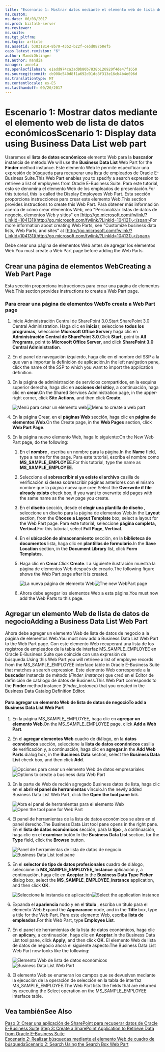 ```yaml
---
title: "Escenario 1: Mostrar datos mediante el elemento web de lista de datos económicos | Documentos de Microsoft"
ms.custom: 
ms.date: 06/08/2017
ms.prod: biztalk-server
ms.reviewer: 
ms.suite: 
ms.tgt_pltfrm: 
ms.topic: article
ms.assetid: b3831814-8b70-4352-b22f-cebd08750ef5
caps.latest.revision: "6"
author: MandiOhlinger
ms.author: mandia
manager: anneta
ms.openlocfilehash: e1add974ca3ad0b80b7838b120920f4de47f1650
ms.sourcegitcommit: cb908c540d8f1a692d01dc8f313e16cb4b4e696d
ms.translationtype: MT
ms.contentlocale: es-ES
ms.lasthandoff: 09/20/2017
---
```

# <a name="scenario-1-display-data-using-business-data-list-web-part"></a><span data-ttu-id="930be-102">Escenario 1: Mostrar datos mediante el elemento web de lista de datos económicos</span><span class="sxs-lookup"><span data-stu-id="930be-102">Scenario 1: Display data using Business Data List web part</span></span>
<span data-ttu-id="930be-103">Usaremos el **lista de datos económicos** elemento Web para la **buscador** instancia de método.</span><span class="sxs-lookup"><span data-stu-id="930be-103">We will use the **Business Data List** Web Part for the **Finder** method instance.</span></span> <span data-ttu-id="930be-104">Este elemento Web le permite especificar una expresión de búsqueda para recuperar una lista de empleados de Oracle E-Business Suite.</span><span class="sxs-lookup"><span data-stu-id="930be-104">This Web Part enables you to specify a search expression to retrieve a list of employees from Oracle E-Business Suite.</span></span> <span data-ttu-id="930be-105">Para este tutorial, esto se denomina el elemento Web de los empleados de presentación.</span><span class="sxs-lookup"><span data-stu-id="930be-105">For this tutorial, this is called the Display Employees Web Part.</span></span> <span data-ttu-id="930be-106">Esta sección proporciona instrucciones para crear este elemento Web.</span><span class="sxs-lookup"><span data-stu-id="930be-106">This section provides instructions to create this Web Part.</span></span> <span data-ttu-id="930be-107">Para obtener más información acerca de cómo crear elementos Web, vea "Personalizar listas de datos de negocio, elementos Web y sitios" en [http://go.microsoft.com/fwlink/?LinkId=104131](http://go.microsoft.com/fwlink/?LinkId=104131).</span><span class="sxs-lookup"><span data-stu-id="930be-107">For more information about creating Web Parts, see "Customize business data lists, Web Parts, and sites" at [http://go.microsoft.com/fwlink/?LinkId=104131](http://go.microsoft.com/fwlink/?LinkId=104131).</span></span>  
  
 <span data-ttu-id="930be-108">Debe crear una página de elementos Web antes de agregar los elementos Web.</span><span class="sxs-lookup"><span data-stu-id="930be-108">You must create a Web Part page before adding the Web Parts.</span></span>  
  
## <a name="creating-a-web-part-page"></a><span data-ttu-id="930be-109">Crear una página de elementos Web</span><span class="sxs-lookup"><span data-stu-id="930be-109">Creating a Web Part Page</span></span>  
 <span data-ttu-id="930be-110">Esta sección proporciona instrucciones para crear una página de elementos Web.</span><span class="sxs-lookup"><span data-stu-id="930be-110">This section provides instructions to create a Web Part page.</span></span>  
  
###  <a name="WebPart"></a><span data-ttu-id="930be-111">Para crear una página de elementos Web</span><span class="sxs-lookup"><span data-stu-id="930be-111">To create a Web Part page</span></span>  
  
1.  <span data-ttu-id="930be-112">Inicie Administración Central de SharePoint 3.0.</span><span class="sxs-lookup"><span data-stu-id="930be-112">Start SharePoint 3.0 Central Administration.</span></span> <span data-ttu-id="930be-113">Haga clic en **iniciar**, seleccione **todos los programas**, seleccione **Microsoft Office Server**y haga clic en **Administración Central de SharePoint 3.0**.</span><span class="sxs-lookup"><span data-stu-id="930be-113">Click **Start**, point to **All Programs**, point to **Microsoft Office Server**, and click **SharePoint 3.0 Central Administration**.</span></span>  
  
2.  <span data-ttu-id="930be-114">En el panel de navegación izquierdo, haga clic en el nombre del SSP a la que van a importar la definición de aplicación.</span><span class="sxs-lookup"><span data-stu-id="930be-114">In the left navigation pane, click the name of the SSP to which you want to import the application definition.</span></span>  
  
3.  <span data-ttu-id="930be-115">En la página de administración de servicios compartidos, en la esquina superior derecha, haga clic en **acciones del sitio**y, a continuación, haga clic en **crear**.</span><span class="sxs-lookup"><span data-stu-id="930be-115">On the Shared Services Administration page, in the upper-right corner, click **Site Actions**, and then click **Create**.</span></span>  
  
     <span data-ttu-id="930be-116">![Menú para crear un elemento web](../../adapters-and-accelerators/adapter-oracle-ebs/media/a9872c3e-f823-4c47-a538-19242565d2e9.gif "a9872c3e-f823-4c47-a538-19242565d2e9")</span><span class="sxs-lookup"><span data-stu-id="930be-116">![Menu to create a web part](../../adapters-and-accelerators/adapter-oracle-ebs/media/a9872c3e-f823-4c47-a538-19242565d2e9.gif "a9872c3e-f823-4c47-a538-19242565d2e9")</span></span>  
  
4.  <span data-ttu-id="930be-117">En la página Crear, en el **páginas Web** sección, haga clic en **página de elementos Web**.</span><span class="sxs-lookup"><span data-stu-id="930be-117">On the Create page, in the **Web Pages** section, click **Web Part Page**.</span></span>  
  
5.  <span data-ttu-id="930be-118">En la página nuevo elemento Web, haga lo siguiente:</span><span class="sxs-lookup"><span data-stu-id="930be-118">On the New Web Part page, do the following:</span></span>  
  
    1.  <span data-ttu-id="930be-119">En el **nombre** , escriba un nombre para la página.</span><span class="sxs-lookup"><span data-stu-id="930be-119">In the **Name** field, type a name for the page.</span></span> <span data-ttu-id="930be-120">Para este tutorial, escriba el nombre como **MS_SAMPLE_EMPLOYEE**.</span><span class="sxs-lookup"><span data-stu-id="930be-120">For this tutorial, type the name as **MS_SAMPLE_EMPLOYEE**.</span></span>  
  
    2.  <span data-ttu-id="930be-121">Seleccione el **sobrescribir si ya existe el archivo** casilla de verificación si desea sobrescribir páginas anteriores con el mismo nombre que la página nueva que cree.</span><span class="sxs-lookup"><span data-stu-id="930be-121">Select the **Overwrite if file already exists** check box, if you want to overwrite old pages with the same name as the new page you create.</span></span>  
  
    3.  <span data-ttu-id="930be-122">En el **diseño** sección, desde el **elegir una plantilla de diseño** , seleccione un diseño para la página de elementos Web.</span><span class="sxs-lookup"><span data-stu-id="930be-122">In the **Layout** section, from the **Choose a Layout Template** box, select a layout for the Web Part page.</span></span> <span data-ttu-id="930be-123">Para este tutorial, seleccione **página completa, Vertical**.</span><span class="sxs-lookup"><span data-stu-id="930be-123">For this tutorial, select **Full Page, Vertical**.</span></span>  
  
    4.  <span data-ttu-id="930be-124">En el **ubicación de almacenamiento** sección, en la **biblioteca de documentos** lista, haga clic en **plantillas de formulario**.</span><span class="sxs-lookup"><span data-stu-id="930be-124">In the **Save Location** section, in the **Document Library** list, click **Form Templates**.</span></span>  
  
    5.  <span data-ttu-id="930be-125">Haga clic en **Crear**.</span><span class="sxs-lookup"><span data-stu-id="930be-125">Click **Create**.</span></span> <span data-ttu-id="930be-126">La siguiente ilustración muestra la página de elementos Web después de crearlo.</span><span class="sxs-lookup"><span data-stu-id="930be-126">The following figure shows the Web Part page after it is created.</span></span>  
  
         <span data-ttu-id="930be-127">![La nueva página de elemento Web](../../adapters-and-accelerators/adapter-oracle-ebs/media/23-web-part.gif "23_Web_Part")</span><span class="sxs-lookup"><span data-stu-id="930be-127">![The new WebPart page](../../adapters-and-accelerators/adapter-oracle-ebs/media/23-web-part.gif "23_Web_Part")</span></span>  
  
    6.  <span data-ttu-id="930be-128">Ahora debe agregar los elementos Web a esta página.</span><span class="sxs-lookup"><span data-stu-id="930be-128">You must now add the Web Parts to this page.</span></span>  
  
## <a name="adding-a-business-data-list-web-part"></a><span data-ttu-id="930be-129">Agregar un elemento Web de lista de datos de negocio</span><span class="sxs-lookup"><span data-stu-id="930be-129">Adding a Business Data List Web Part</span></span>  
 <span data-ttu-id="930be-130">Ahora debe agregar un elemento Web de lista de datos de negocio a la página de elementos Web.</span><span class="sxs-lookup"><span data-stu-id="930be-130">You must now add a Business Data List Web Part to the Web Part page.</span></span> <span data-ttu-id="930be-131">Con este elemento Web recuperará una lista de los registros de empleados de la tabla de interfaz MS_SAMPLE_EMPLOYEE en Oracle E-Business Suite que coincide con una expresión de búsqueda.</span><span class="sxs-lookup"><span data-stu-id="930be-131">Using this Web Part you will retrieve a list of employee records from the MS_SAMPLE_EMPLOYEE interface table in Oracle E-Business Suite that matches a search expression.</span></span> <span data-ttu-id="930be-132">Este elemento Web corresponde a la **buscador** instancia de método (*Finder_Instance*) que creó en el Editor de definición de catálogo de datos de Business.</span><span class="sxs-lookup"><span data-stu-id="930be-132">This Web Part corresponds to the **Finder** method instance (*Finder_Instance*) that you created in the Business Data Catalog Definition Editor.</span></span>  
  
#### <a name="to-add-a-business-data-list-web-part"></a><span data-ttu-id="930be-133">Para agregar un elemento Web de lista de datos de negocio</span><span class="sxs-lookup"><span data-stu-id="930be-133">To add a Business Data List Web Part</span></span>  
  
1.  <span data-ttu-id="930be-134">En la página MS_SAMPLE_EMPLOYEE, haga clic en **agregar un elemento Web**.</span><span class="sxs-lookup"><span data-stu-id="930be-134">On the MS_SAMPLE_EMPLOYEE page, click **Add a Web Part**.</span></span>  
  
2.  <span data-ttu-id="930be-135">En el **agregar elementos Web** cuadro de diálogo, en la **datos económicos** sección, seleccione la **lista de datos económicos** casilla de verificación y, a continuación, haga clic en **agregar**.</span><span class="sxs-lookup"><span data-stu-id="930be-135">In the **Add Web Parts** dialog box, in the **Business Data** section, select the **Business Data List** check box, and then click **Add**.</span></span>  
  
     <span data-ttu-id="930be-136">![Opciones para crear un elemento Web de datos empresariales](../../adapters-and-accelerators/adapter-oracle-ebs/media/ae7c952c-1592-495f-9452-c1bffd44421c.gif "ae7c952c-1592-495f-9452-c1bffd44421c")</span><span class="sxs-lookup"><span data-stu-id="930be-136">![Options to create a business data Web Part](../../adapters-and-accelerators/adapter-oracle-ebs/media/ae7c952c-1592-495f-9452-c1bffd44421c.gif "ae7c952c-1592-495f-9452-c1bffd44421c")</span></span>  
  
3.  <span data-ttu-id="930be-137">En la parte de Web de recién agregado Business datos de lista, haga clic en el **abrir el panel de herramientas** vínculo.</span><span class="sxs-lookup"><span data-stu-id="930be-137">In the newly added Business Data List Web Part, click the **Open the tool pane** link.</span></span>  
  
     <span data-ttu-id="930be-138">![Abra el panel de herramientas para el elemento Web](../../adapters-and-accelerators/adapter-oracle-ebs/media/4e7a1cb1-69dc-4e0d-a211-6a217dc4a549.gif "4e7a1cb1-69dc-4e0d-a211-6a217dc4a549")</span><span class="sxs-lookup"><span data-stu-id="930be-138">![Open the tool pane for Web Part](../../adapters-and-accelerators/adapter-oracle-ebs/media/4e7a1cb1-69dc-4e0d-a211-6a217dc4a549.gif "4e7a1cb1-69dc-4e0d-a211-6a217dc4a549")</span></span>  
  
4.  <span data-ttu-id="930be-139">El panel de herramientas de la lista de datos económicos se abre en el panel derecho.</span><span class="sxs-lookup"><span data-stu-id="930be-139">The Business Data List tool pane opens in the right pane.</span></span> <span data-ttu-id="930be-140">En el **lista de datos económicos** sección, para la **tipo** , a continuación, haga clic en el **examinar** botón.</span><span class="sxs-lookup"><span data-stu-id="930be-140">In the **Business Data List** section, for the **Type** field, click the **Browse** button.</span></span>  
  
     <span data-ttu-id="930be-141">![Panel de herramientas de lista de datos de negocio](../../adapters-and-accelerators/adapter-oracle-ebs/media/24-bdc-browse.gif "24_BDC_Browse")</span><span class="sxs-lookup"><span data-stu-id="930be-141">![Business Data List tool pane](../../adapters-and-accelerators/adapter-oracle-ebs/media/24-bdc-browse.gif "24_BDC_Browse")</span></span>  
  
5.  <span data-ttu-id="930be-142">En el **selector de tipo de datos profesionales** cuadro de diálogo, seleccione la **MS_SAMPLE_EMPLOYEE_Instance** aplicación y, a continuación, haga clic en **Aceptar**.</span><span class="sxs-lookup"><span data-stu-id="930be-142">In the **Business Data Type Picker** dialog box, select the **MS_SAMPLE_EMPLOYEE_Instance** application, and then click **OK**.</span></span>  
  
     <span data-ttu-id="930be-143">![Seleccione la instancia de aplicación](../../adapters-and-accelerators/adapter-oracle-ebs/media/25-bdc-picker.gif "25_BDC_Picker")</span><span class="sxs-lookup"><span data-stu-id="930be-143">![Select the application instance](../../adapters-and-accelerators/adapter-oracle-ebs/media/25-bdc-picker.gif "25_BDC_Picker")</span></span>  
  
6.  <span data-ttu-id="930be-144">Expanda el **apariencia** nodo y en el **título** , escriba un título para el elemento Web.</span><span class="sxs-lookup"><span data-stu-id="930be-144">Expand the **Appearance** node, and in the **Title** box, type a title for the Web Part.</span></span> <span data-ttu-id="930be-145">Para este elemento Web, escriba **lista de empleados**.</span><span class="sxs-lookup"><span data-stu-id="930be-145">For this Web Part, type **Employee List**.</span></span>  
  
7.  <span data-ttu-id="930be-146">En el panel de herramientas de la lista de datos económicos, haga clic en **aplicar**y, a continuación, haga clic en **Aceptar**.</span><span class="sxs-lookup"><span data-stu-id="930be-146">In the Business Data List tool pane, click **Apply**, and then click **OK**.</span></span> <span data-ttu-id="930be-147">El elemento Web de lista de datos de negocio ahora el siguiente aspecto:</span><span class="sxs-lookup"><span data-stu-id="930be-147">The Business Data List Web Part now looks like the following:</span></span>  
  
     <span data-ttu-id="930be-148">![Elemento Web de lista de datos económicos](../../adapters-and-accelerators/adapter-oracle-ebs/media/26-bdc-webpart.gif "26_BDC_WebPart")</span><span class="sxs-lookup"><span data-stu-id="930be-148">![Business Data List Web Part](../../adapters-and-accelerators/adapter-oracle-ebs/media/26-bdc-webpart.gif "26_BDC_WebPart")</span></span>  
  
8.  <span data-ttu-id="930be-149">El elemento Web se enumeran los campos que se devuelven mediante la ejecución de la operación de selección en la tabla de interfaz MS_SAMPLE_EMPLOYEE.</span><span class="sxs-lookup"><span data-stu-id="930be-149">The Web Part lists the fields that are returned by executing the Select operation on the MS_SAMPLE_EMPLOYEE interface table.</span></span>  
  
## <a name="see-also"></a><span data-ttu-id="930be-150">Vea también</span><span class="sxs-lookup"><span data-stu-id="930be-150">See Also</span></span>  
 <span data-ttu-id="930be-151">[Paso 3: Crear una aplicación de SharePoint para recuperar datos de Oracle E-Business Suite](../../adapters-and-accelerators/adapter-oracle-ebs/step-3-create-a-sharepoint-application-to-retrieve-data-from-oracle-ebs.md) </span><span class="sxs-lookup"><span data-stu-id="930be-151">[Step 3: Create a SharePoint Application to Retrieve Data from Oracle E-Business Suite](../../adapters-and-accelerators/adapter-oracle-ebs/step-3-create-a-sharepoint-application-to-retrieve-data-from-oracle-ebs.md) </span></span>  
 [<span data-ttu-id="930be-152">Escenario 2: Realizar búsquedas mediante el elemento Web de cuadro de búsqueda</span><span class="sxs-lookup"><span data-stu-id="930be-152">Scenario 2: Search Using the Search Box Web Part</span></span>](../../adapters-and-accelerators/adapter-oracle-ebs/scenario-2-search-using-the-search-box-web-part.md)